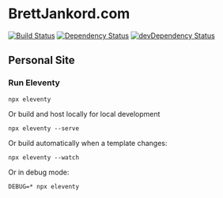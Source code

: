 # BrettJankord.com


[![Build Status](https://travis-ci.com/bjankord/brettjankord.com.svg?branch=master)](https://travis-ci.com/bjankord/brettjankord.com)
[![Dependency Status](https://david-dm.org/bjankord/brettjankord.com.svg)](https://david-dm.org/bjankord/brettjankord.com)
[![devDependency Status](https://david-dm.org/bjankord/brettjankord.com/dev-status.svg)](https://david-dm.org/bjankord/brettjankord.com/?type=dev)

## Personal Site

### Run Eleventy

```
npx eleventy
```

Or build and host locally for local development
```
npx eleventy --serve
```

Or build automatically when a template changes:
```
npx eleventy --watch
```

Or in debug mode:
```
DEBUG=* npx eleventy
```